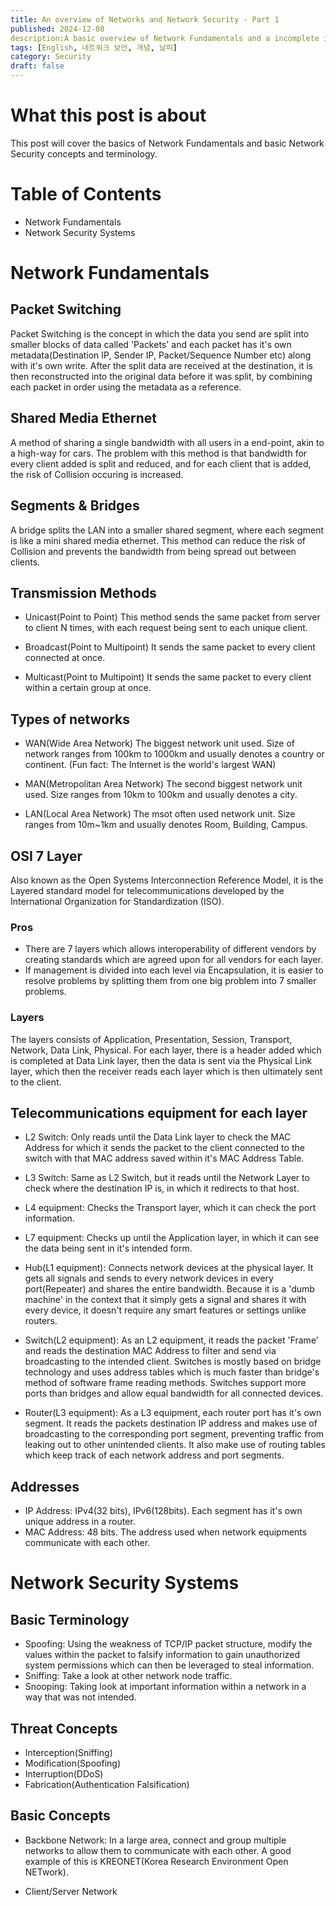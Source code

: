 ```yaml
---
title: An overview of Networks and Network Security - Part 1
published: 2024-12-08
description:A basic overview of Network Fundamentals and a incomplete introduction to basic Network Security concepts and terminology.
tags: [English, 네트워크 보안, 개념, 날피]
category: Security
draft: false
---
```


# What this post is about
This post will cover the basics of Network Fundamentals and basic Network Security concepts and terminology.

# Table of Contents
- Network Fundamentals
- Network Security Systems

# Network Fundamentals
## Packet Switching
Packet Switching is the concept in which the data you send are split into smaller blocks of data called 'Packets' and each packet has it's own metadata(Destination IP, Sender IP, Packet/Sequence Number etc) along with it's own write. After the split data are received at the destination, it is then reconstructed into the original data before it was split, by combining each packet in order using the metadata as a reference.

## Shared Media Ethernet
A method of sharing a single bandwidth with all users in a end-point, akin to a high-way for cars. The problem with this method is that bandwidth for every client added is split and reduced, and for each client that is added, the risk of Collision occuring is increased.

## Segments & Bridges
A bridge splits the LAN into a smaller shared segment, where each segment is like a mini shared media ethernet. This method can reduce the risk of Collision and prevents the bandwidth from being spread out between clients.

## Transmission Methods
- Unicast(Point to Point)
This method sends the same packet from server to client N times, with each request being sent to each unique client.

- Broadcast(Point to Multipoint)
It sends the same packet to every client connected at once.

- Multicast(Point to Multipoint)
It sends the same packet to every client within a certain group at once.

## Types of networks

- WAN(Wide Area Network)
The biggest network unit used. Size of network ranges from 100km to 1000km and usually denotes a country or continent. (Fun fact: The Internet is the world's largest WAN)

- MAN(Metropolitan Area Network)
The second biggest network unit used. Size ranges from 10km to 100km and usually denotes a city.

- LAN(Local Area Network)
The msot often used network unit. Size ranges from 10m~1km and usually denotes Room, Building, Campus.

## OSI 7 Layer
Also known as the Open Systems Interconnection Reference Model, it is the Layered standard model for telecommunications developed by the International Organization for Standardization (ISO).

### Pros
- There are 7 layers which allows interoperability of different vendors by creating standards which are agreed upon for all vendors for each layer.
- If management is divided into each level via Encapsulation, it is easier to resolve problems by splitting them from one big problem into 7 smaller problems.

### Layers
The layers consists of Application, Presentation, Session, Transport, Network, Data Link, Physical. For each layer, there is a header added which is completed at Data Link layer, then the data is sent via the Physical Link layer, which then the receiver reads each layer which is then ultimately sent to the client.

## Telecommunications equipment for each layer
- L2 Switch: Only reads until the Data Link layer to check the MAC Address for which it sends the packet to the client connected to the switch with that MAC address saved within it's MAC Address Table.

- L3 Switch: Same as L2 Switch, but it reads until the Network Layer to check where the destination IP is, in which it redirects to that host.

- L4 equipment: Checks the Transport layer, which it can check the port information.

- L7 equipment: Checks up until the Application layer, in which it can see the data being sent in it's intended form.

- Hub(L1 equipment): Connects network devices at the physical layer. It gets all signals and sends to every network devices in every port(Repeater) and shares the entire bandwidth. Because it is a 'dumb machine' in the context that it simply gets a signal and shares it with every device, it doesn't require any smart features or settings unlike routers.

- Switch(L2 equipment): As an L2 equipment, it reads the packet 'Frame' and reads the destination MAC Address to filter and send via broadcasting to the intended client. Switches is mostly based on bridge technology and uses address tables which is much faster than bridge's method of software frame reading methods. Switches support more ports than bridges and allow equal bandwidth for all connected devices.

- Router(L3 equipment): As a L3 equipment, each router port has it's own segment. It reads the packets destination IP address and makes use of broadcasting to the corresponding port segment, preventing traffic from leaking out to other unintended clients. It also make use of routing tables which keep track of each network address and port segments.

## Addresses
- IP Address: IPv4(32 bits), IPv6(128bits). Each segment has it's own unique address in a router.
- MAC Address: 48 bits. The address used when network equipments communicate with each other.

# Network Security Systems

## Basic Terminology
- Spoofing: Using the weakness of TCP/IP packet structure, modify the values within the packet to falsify information to gain unauthorized system permissions which can then be leveraged to steal information.
- Sniffing: Take a look at other network node traffic.
- Snooping: Taking look at important information within a network in a way that was not intended.

## Threat Concepts
- Interception(Sniffing)
- Modification(Spoofing)
- Interruption(DDoS)
- Fabrication(Authentication Falsification)

## Basic Concepts
- Backbone Network: In a large area, connect and group multiple networks to allow them to communicate with each other. A good example of this is KREONET(Korea Research Environment Open NETwork).

- Client/Server Network